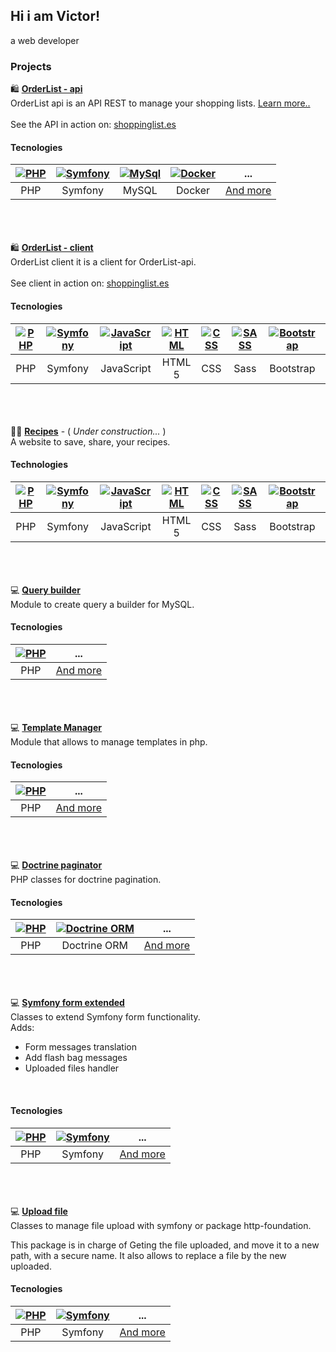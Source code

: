 ## Hi i am Victor!
a web developer

### Projects

🛍️ [**OrderList - api**](https://github.com/Victor-codigo/OrderList-api)
  <br>OrderList api is an API REST to manage your shopping lists. [Learn more..](https://github.com/Victor-codigo/OrderList-api?tab=readme-ov-file#orderlist-api)
  <br><br>
  See the API in action on: [shoppinglist.es](https://shoppinglist.es)
  #### Tecnologies
  
  | [![PHP](https://img.icons8.com/?size=48&id=f0R4xVI4Sc8O&format=png&color=000000)](https://php.net) | [![Symfony](https://img.icons8.com/?size=48&id=78295&format=png&color=000000)](https://symfony.com) | [![MySql](https://img.icons8.com/?size=48&id=rgPSE6nAB766&format=png&color=000000)](https://www.mysql.com/) |  [![Docker](https://img.icons8.com/?size=48&id=cdYUlRaag9G9&format=png&color=000000)](https://www.docker.com/) | ... |
  |:--:|:--:|:--:|:--:|:--:|
  | PHP | Symfony | MySQL | Docker | [And more](https://github.com/Victor-codigo/OrderList-api?tab=readme-ov-file#stack) |
 
<br><br><br>🛍️ [**OrderList - client**](https://github.com/Victor-codigo/OrderList-client)
<br>OrderList client it is a client for OrderList-api.
<br><br>
See client in action on: [shoppinglist.es](https://shoppinglist.es)
#### Tecnologies
  
  | [![PHP](https://img.icons8.com/?size=48&id=f0R4xVI4Sc8O&format=png&color=000000)](https://php.net) | [![Symfony](https://img.icons8.com/?size=48&id=78295&format=png&color=000000)](https://symfony.com) | [![JavaScript](https://img.icons8.com/?size=48&id=108784&format=png&color=000000)](https://developer.mozilla.org/en/docs/Web/JavaScript) | [![HTML](https://img.icons8.com/?size=48&id=20909&format=png&color=000000)](https://developer.mozilla.org/en/docs/Web/HTML) | [![CSS](https://img.icons8.com/?size=48&id=21278&format=png&color=000000)](https://developer.mozilla.org/en/docs/Web/CSS) | [![SASS](https://img.icons8.com/?size=48&id=78Fr72VCwbPq&format=png&color=000000)](https://sass-lang.com/) | [![Bootstrap](https://img.icons8.com/?size=48&id=PndQWK6M1Hjo&format=png&color=000000)](https://getbootstrap.com/)  | [![MySql](https://img.icons8.com/?size=48&id=rgPSE6nAB766&format=png&color=000000)](https://www.mysql.com/) | [![Docker](https://img.icons8.com/?size=48&id=cdYUlRaag9G9&format=png&color=000000)](https://www.docker.com/) | ... |
  |:--:|:--:|:--:|:--:|:--:|:--:|:--:|:--:|:--:|:--:|
  | PHP | Symfony | JavaScript | HTML 5 | CSS | Sass | Bootstrap | MySQL | Docker | [And more](https://github.com/Victor-codigo/OrderList-client?tab=readme-ov-file#stack) |

<br><br><br>🧑‍🍳 [**Recipes**](https://github.com/Victor-codigo/Recipes)  -  ( _Under construction..._ )
<br>A website to save, share, your recipes. 
<br>

#### Technologies
  
  | [![PHP](https://img.icons8.com/?size=48&id=f0R4xVI4Sc8O&format=png&color=000000)](https://php.net) | [![Symfony](https://img.icons8.com/?size=48&id=78295&format=png&color=000000)](https://symfony.com) | [![JavaScript](https://img.icons8.com/?size=48&id=108784&format=png&color=000000)](https://developer.mozilla.org/en/docs/Web/JavaScript) | [![HTML](https://img.icons8.com/?size=48&id=20909&format=png&color=000000)](https://developer.mozilla.org/en/docs/Web/HTML) | [![CSS](https://img.icons8.com/?size=48&id=21278&format=png&color=000000)](https://developer.mozilla.org/en/docs/Web/CSS) | [![SASS](https://img.icons8.com/?size=48&id=78Fr72VCwbPq&format=png&color=000000)](https://sass-lang.com/) | [![Bootstrap](https://img.icons8.com/?size=48&id=PndQWK6M1Hjo&format=png&color=000000)](https://getbootstrap.com/)  | [![MySql](https://img.icons8.com/?size=48&id=rgPSE6nAB766&format=png&color=000000)](https://www.mysql.com/) | [![Docker](https://img.icons8.com/?size=48&id=cdYUlRaag9G9&format=png&color=000000)](https://www.docker.com/) | ... |
  |:--:|:--:|:--:|:--:|:--:|:--:|:--:|:--:|:--:|:--:|
  | PHP | Symfony | JavaScript | HTML 5 | CSS | Sass | Bootstrap | MySQL | Docker | [And more](https://github.com/Victor-codigo/Recipes) |

<br><br><br>💻 [**Query builder**](https://github.com/Victor-codigo/query-builder)
<br>Module to create query a builder for MySQL.
<br>

#### Tecnologies
  
  | [![PHP](https://img.icons8.com/?size=48&id=f0R4xVI4Sc8O&format=png&color=000000)](https://php.net) | ... |
  |:--:|:--:|
  | PHP | [And more](https://github.com/Victor-codigo/query-builder?tab=readme-ov-file#stack) |

<br><br><br>💻 [**Template Manager**](https://github.com/Victor-codigo/TemplateManager)
<br>Module that allows to manage templates in php.
<br>

#### Tecnologies
  
  | [![PHP](https://img.icons8.com/?size=48&id=f0R4xVI4Sc8O&format=png&color=000000)](https://php.net) | ... |
  |:--:|:--:|
  | PHP | [And more](https://github.com/Victor-codigo/TemplateManager?tab=readme-ov-file#stack) |


<br><br><br>💻 [**Doctrine paginator**](https://github.com/Victor-codigo/DoctrinePaginatorAdapter)
<br>PHP classes for doctrine pagination.
<br>

  #### Tecnologies
  
  | [![PHP](https://img.icons8.com/?size=48&id=f0R4xVI4Sc8O&format=png&color=000000)](https://php.net) | [![Doctrine ORM](https://img.icons8.com/?size=48&id=Tvov8jWwkcyC&format=png&color=000000)](https://symfony.com) | ... |
  |:--:|:--:|:--:|
  | PHP | Doctrine ORM | [And more](https://github.com/Victor-codigo/DoctrinePaginatorAdapter?tab=readme-ov-file#development) |

<br><br><br>💻 [**Symfony form extended**](https://github.com/Victor-codigo/SymfonyFormExtended)
<br>Classes to extend Symfony form functionality.
<br>Adds:
  - Form messages translation
  - Add flash bag messages
  - Uploaded files handler

<br>

  #### Tecnologies
  
  | [![PHP](https://img.icons8.com/?size=48&id=f0R4xVI4Sc8O&format=png&color=000000)](https://php.net) | [![Symfony](https://img.icons8.com/?size=48&id=78295&format=png&color=000000)](https://symfony.com) | ... |
  |:--:|:--:|:--:|
  | PHP | Symfony | [And more](https://github.com/Victor-codigo/SymfonyFormExtended?tab=readme-ov-file#stack) |


<br><br><br>💻 [**Upload file**](https://github.com/Victor-codigo/UploadFile)
<br>Classes to manage file upload with symfony or package http-foundation.

This package is in charge of Geting the file uploaded, and move it to a new path, with a secure name.
It also allows to replace a file by the new uploaded.
<br>
#### Tecnologies
  
  | [![PHP](https://img.icons8.com/?size=48&id=f0R4xVI4Sc8O&format=png&color=000000)](https://php.net) | [![Symfony](https://img.icons8.com/?size=48&id=78295&format=png&color=000000)](https://symfony.com) | ... |
  |:--:|:--:|:--:|
  | PHP | Symfony | [And more](https://github.com/Victor-codigo/UploadFile/blob/master/README.md#stack) |
